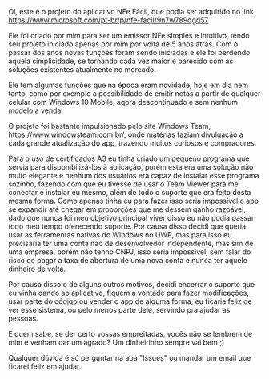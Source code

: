 Oi, este é o projeto do aplicativo NFe Fácil, que podia ser adquirido no link https://www.microsoft.com/pt-br/p/nfe-facil/9n7w789dgd57

Ele foi criado por mim para ser um emissor NFe simples e intuitivo, tendo seu projeto iniciado apenas por mim por volta de 5 anos atrás. Com o passar dos anos novas funções foram sendo iniciadas e ele foi perdendo aquela simplicidade, se tornando cada vez maior e parecido com as soluções existentes atualmente no mercado.

Ele tem algumas funções que na época eram novidade, hoje em dia nem tanto, como por exemplo a possibilidade de emitir notas a partir de qualquer celular com Windows 10 Mobile, agora descontinuado e sem nenhum modelo a venda.

O projeto foi bastante impulsionado pelo site Windows Team, https://www.windowsteam.com.br/, onde matérias faziam divulgação a cada grande atualização do app, trazendo muitos curiosos e compradores.

Para o uso de certificados A3 eu tinha criado um pequeno programa que servia para disponibilizá-los à aplicação, porém esta era uma solução não muito elegante e nenhum dos usuários era capaz de instalar esse programa sozinho, fazendo com que eu tivesse de usar o Team Viewer para me conectar e instalar eu mesmo, além de todo o suporte que era feito desta mesma forma. Como apenas tinha eu para fazer isso seria impossível o app se expandir até chegar em proporções que me dessem ganho razoável, dado que nunca foi meu objetivo principal viver disso eu não podia passar todo meu tempo oferecendo suporte. Por causa disso decidi que queria usar as ferramentas nativas do Windows no UWP, mas para isso eu precisaria ter uma conta não de desenvolvedor independente, mas sim de uma empresa, porém não tenho CNPJ, isso seria impossível, sem falar do risco de pagar a taxa de abertura de uma nova conta e nunca ter aquele dinheiro de volta.

Por causa disso e de alguns outros motivos, decidi encerrar o suporte que eu vinha dando ao aplicativo, fiquem a vontade para fazer modificações, usar parte do código ou vender o app de alguma forma, eu ficaria feliz de ver esse sistema, ou pelo menos parte dele, servindo pra ajudar as pessoas.

E quem sabe, se der certo vossas empreitadas, vocês não se lembrem de mim e venham dar um agrado? Um dinheirinho sempre vai bem ;)

Qualquer dúvida é só perguntar na aba "Issues" ou mandar um email que ficarei feliz em ajudar.
